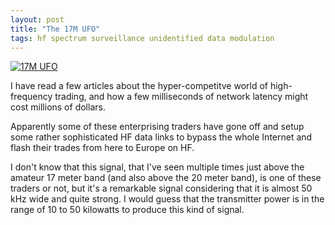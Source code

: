 ```yaml
---
layout: post
title: "The 17M UFO"
tags: hf spectrum surveillance unidentified data modulation
---
```


[![17M UFO](/assets/img/17M_UFO.png)](https://photos.app.goo.gl/TCF2WVe5nV98EDuq7)

I have read a few articles about the hyper-competitve world
of high-frequency trading, and how a few milliseconds of
network latency might cost millions of dollars.

Apparently some of these enterprising traders have gone off
and setup some rather sophisticated HF data links to bypass
the whole Internet and flash their trades from here to Europe
on HF.

I don't know that this signal, that I've seen multiple times
just above the amateur 17 meter band (and also above the 20
meter band), is one of these traders or not, but it's a remarkable
signal considering that it is almost 50 kHz wide and quite 
strong. I would guess that the transmitter power is in the range
of 10 to 50 kilowatts to produce this kind of signal.
